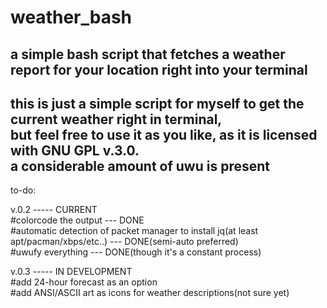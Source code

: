 # weather_bash
a simple bash script that fetches a weather report for your location right into your terminal
-------------------------------------------------
this is just a simple script for myself to get the current weather right in terminal,\
but feel free to use it as you like, as it is licensed with GNU GPL v.3.0.\
a considerable amount of uwu is present
-------------------------------------------------
to-do:

v.0.2 ----- CURRENT\
#colorcode the output --- DONE\
#automatic detection of packet manager to install jq(at least apt/pacman/xbps/etc..) --- DONE(semi-auto preferred)\
#uwufy everything --- DONE(though it's a constant process)

v.0.3 ----- IN DEVELOPMENT\
#add 24-hour forecast as an option\
#add ANSI/ASCII art as icons for weather descriptions(not sure yet)
